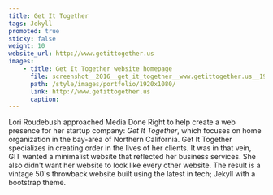 ```yaml
---
title: Get It Together
tags: Jekyll
promoted: true                                                                  # carousel: true = promoted to image carousel
sticky: false                                                                   # carousel: true = first slide (css: active)
weight: 10                                                                      # carousel: sort order (reversed from high to low)
website_url: http://www.getittogether.us
images:
    - title: Get It Together website homepage
      file: screenshot__2016__get_it_together__www.getittogether.us__1920x1080.jpg
      path: /style/images/portfolio/1920x1080/
      link: http://www.getittogether.us
      caption:
---
```


Lori Roudebush approached Media Done Right to help create a web presence for her startup company: <em>Get It Together</em>, which focuses on home organization in the bay-area of Northern California. Get It Together specializes in creating order in the lives of her clients. It was in that vein, GIT wanted a minimalist website that reflected her business services. She also didn't want her website to look like every other website. The result is a vintage 50's throwback website built using the latest in tech; Jekyll with a bootstrap theme.
